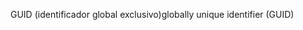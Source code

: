 <span data-ttu-id="a09fa-101">GUID (identificador global exclusivo)</span><span class="sxs-lookup"><span data-stu-id="a09fa-101">globally unique identifier (GUID)</span></span>